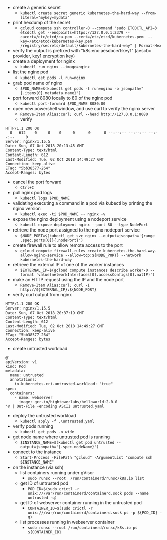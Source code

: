 * create a generic secret
    * `kubectl create secret generic kubernetes-the-hard-way --from-literal="mykey=mydata"`
* print hexdump of the secret
    * `gcloud compute ssh controller-0 --command "sudo ETCDCTL_API=3 etcdctl get --endpoints=https://127.0.0.1:2379 --cacert=/etc/etcd/ca.pem --cert=/etc/etcd/kubernetes.pem  --key=/etc/etcd/kubernetes-key.pem /registry/secrets/default/kubernetes-the-hard-way" | Format-Hex`
* verify the output is prefixed with "k8s:enc:aescbc:v1:key1" (aescbc provider, key1 encryption key)
* create a deployment for nginx
    * `kubectl run nginx --image=nginx`
* list the nginx pod 
    * `kubectl get pods -l run=nginx`
* grab pod name of nginx 
    * `$POD_NAME=$(kubectl get pods -l run=nginx -o jsonpath="{.items[0].metadata.name}")`
* port forward 8080 locally to 80 of the nginx pod
    * `kubectl port-forward $POD_NAME 8080:80`
* open new powershell window, and use curl to verify the nginx server
    * `Remove-Item Alias:curl; curl --head http://127.0.0.1:8080`
    * verify
```
HTTP/1.1 200 OK
  0   612    0     0    0     0      0      0 --:--:-- --:--:-- --:--:--     0
Server: nginx/1.15.5
Date: Sun, 07 Oct 2018 20:13:45 GMT
Content-Type: text/html
Content-Length: 612
Last-Modified: Tue, 02 Oct 2018 14:49:27 GMT
Connection: keep-alive
ETag: "5bb38577-264"
Accept-Ranges: bytes
```
* cancel the port forward 
    * `Ctrl+C`
* pull nginx pod logs
    * `kubectl logs $POD_NAME`
* validating executing a command in a pod via kubectl by printing the nginx version
    * `kubectl exec -ti $POD_NAME -- nginx -v`
* expose the nginx deployment using a nodeport service
    * `kubectl expose deployment nginx --port 80 --type NodePort`
* retrieve the node port assigned to the nginx nodeport service
    * `$NODE_PORT=$(kubectl get svc nginx --output=jsonpath='{range .spec.ports[0]}{.nodePort}')`
* create firewall rule to allow remote access to the port
    * `gcloud compute firewall-rules create kubernetes-the-hard-way-allow-nginx-service --allow=tcp:${NODE_PORT} --network kubernetes-the-hard-way`
* retrieve the external IP of one of the worker instances
    * `$EXTERNAL_IP=$(gcloud compute instances describe worker-0 --format 'value(networkInterfaces[0].accessConfigs[0].natIP)')`
* make an HTTP request using the IP and the node port
    * `Remove-Item Alias:curl; curl -I http://${EXTERNAL_IP}:${NODE_PORT}`
* verify curl output from nginx
```
HTTP/1.1 200 OK
Server: nginx/1.15.5
Date: Sun, 07 Oct 2018 20:37:19 GMT
Content-Type: text/html
Content-Length: 612
Last-Modified: Tue, 02 Oct 2018 14:49:27 GMT
Connection: keep-alive
ETag: "5bb38577-264"
Accept-Ranges: bytes
```
* create untrusted workload
```
@'
apiVersion: v1
kind: Pod
metadata:
  name: untrusted
  annotations:
    io.kubernetes.cri.untrusted-workload: "true"
spec:
  containers:
    - name: webserver
      image: gcr.io/hightowerlabs/helloworld:2.0.0
'@ | Out-File -encoding ASCII untrusted.yaml
```
* deploy the untrusted workload 
    * `kubectl apply -f .\untrusted.yaml`
* verify pods running 
    * `kubectl get pods -o wide`
* get node name where untrusted pod is running 
    * `$INSTANCE_NAME=$(kubectl get pod untrusted --output=jsonpath='{.spec.nodeName}')`
* connect to the instance
    * `Start-Process -FilePath "gcloud" -ArgumentList "compute ssh $INSTANCE_NAME"`
* on the instance (via ssh)
    * list containers running under gVisor
        * `sudo runsc --root  /run/containerd/runsc/k8s.io list`
    * get ID of untrusted pod
        * `POD_ID=$(sudo crictl -r unix:///var/run/containerd/containerd.sock pods --name untrusted -q)`
    * get ID of webserver container running in the untrusted pod
        * `CONTAINER_ID=$(sudo crictl -r unix:///var/run/containerd/containerd.sock ps -p ${POD_ID} -q)`
    * list processes running in webserver container
        * `sudo runsc --root /run/containerd/runsc/k8s.io ps ${CONTAINER_ID}`
